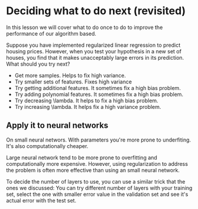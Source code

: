 # Deciding what to do next (revisited)

In this lesson we will cover what to do once to do to improve the performance of our algorithm based.

Suppose you have implemented regularized linear regression to predict housing prices. However, when you test your hypothesis in a new set of houses, you find that it makes unacceptably large errors in its prediction. What should you try next?

- Get more samples. Helps to fix high variance.
- Try smaller sets of features. Fixes high variance
- Try getting additional features. It sometimes fix a high bias problem.
- Try adding polynomial features. It sometimes fix a high bias problem.
- Try decreasing \lambda. It helps to fix a high bias problem.
- Try increasing \lambda. It helps fix a high variance problem.

## Apply it to neural networks

On small neural networs. With parameters you're more prone to underfiting. It's also computationally cheaper.

Large neural network tend to be more prone to overfitting and computationally more expensive. However, using regularization to address the problem is often more effective than using an small neural network.

To decide the number of layers to use, you can use a similar trick that the ones we discussed: You can try different number of layers with your training set, select the one with smaller error value in the validation set and see it's actual error with the test set.
